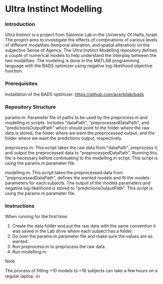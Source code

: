 # Ultra Instinct Modelling

### Introduction
Ultra Instinct is a project from Salomon Lab in the University Of Haifa, Israel.
The project aims to investigate the effects of combinations of various levels of different modalities (temporal alteration, and spatial alteration) on the subjective Sense of Agency.
The Ultra Instinct Modelling repository defines a couple of numerical models to help understand the interplay between the two modalities.
The modeling is done in the MATLAB programming language with the BADS optimizer using negative log-likelihood objective function. 

### Prerequisites
Installation of the BADS optimizer: https://github.com/acerbilab/bads

### Repository Structure
params.m: Parameter file of paths to be used by the preprocess.m and modelling.m scripts. Includes "dataPath", "preprocessedDataPath", and "predictionsOutputPath" which should point to the folder where the raw data is stored, the folder where we want the preprocessed output, and the folder where we want the predictions output, respectively.

preprocess.m: This script takes the raw data from "dataPath", preprocess it, and output the preprocessed data to "preprocessedDataPath". Running this file is necessary before continuating to the modelling.m script. This script is using the params.m parameter file.

modelling.m: This script takes the preprocessed data from "preprocessedDataPath", defines the wanted models and fit the models parameters for each subjects. The output of the models parameters and negative log-likelihood is stored to "predictionsOutputPath". This script is using the params.m parameter file.

### Instructions
When running for the first time:
1) Create the data folder and put the raw data with the same convention it was saved in the Lab drive where each subject has a folder.
2) Go over the params.m parameter file and make sure the values are as wanted.
3) Run preprocess.m to preprocess the raw data.
4) Run modelling.m.

> [!NOTE]
> The process of fitting ~10 models to ~16 subjects can take a few hours on a regular laptop. :+1:

